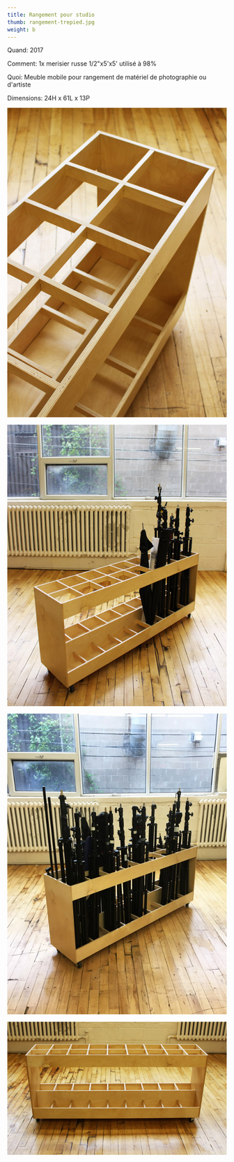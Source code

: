 ```yaml
---
title: Rangement pour studio
thumb: rangement-trepied.jpg
weight: b
---
```

Quand: 2017

Comment: 1x merisier russe 1/2"x5'x5' utilisé à 98%

Quoi: Meuble mobile pour rangement de matériel de photographie ou d'artiste

Dimensions: 24H x 61L x 13P

![](/img/rangement-studio/rangement-trepied-01.jpg)

![](/img/rangement-studio/rangement-trepied-02.jpg)

![](/img/rangement-studio/rangement-trepied-03.jpg)

![](/img/rangement-studio/rangement-trepied-04.jpg)


